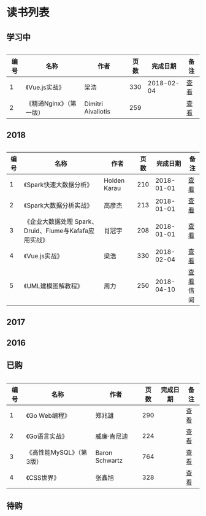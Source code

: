 # 读书列表

## 学习中

###### 

|编号	|名称					|作者	|页数	|完成日期		|备注				|
|-------|-----------------------|-------|-------|-----------|-------------------|
|1 		|《Vue.js实战》|梁浩|330|2018-02-04|[查看](https://item.jd.com/12215519.html)|
|2 		|《精通Nginx》（第一版）|Dimitri Aivaliotis|259||[查看](https://item.jd.com/11657084.html)|


## 2018

###### 

|编号	|名称					|作者	|页数	|完成日期		|备注				|
|-------|-----------------------|-------|-------|-----------|-------------------|
|1 		|《Spark快速大数据分析》|Holden Karau|210|2018-01-01|[查看](https://item.jd.com/11782888.html)|
|2 		|《Spark大数据分析实战》|高彦杰|213|2018-01-01|[查看](https://item.jd.com/11860186.html)|
|3 		|《企业大数据处理 Spark、Druid、Flume与Kafafa应用实战》|肖冠宇	|208|2018-01-01|[查看](https://item.jd.com/12189211.html)|
|4 		|《Vue.js实战》|梁浩|330|2018-02-04|[查看](https://item.jd.com/12215519.html)|
|5 		|《UML建模图解教程》|周力|250|2018-04-10|[查看](https://item.jd.com/22725809821.html)<br>借阅|


## 2017


## 2016


## 已购

###### 

|编号	|名称					|作者	|页数	|完成日期		|备注				|
|-------|-----------------------|-------|-------|-----------|-------------------|
|1 		|《Go Web编程》|郑兆雄|290||[查看](https://item.jd.com/12252845.html)|
|2 		|《Go语言实战》|威廉·肯尼迪|224||[查看](https://item.jd.com/12136974.html)|
|3 		|《高性能MySQL》（第3版）|Baron Schwartz|764||[查看](https://item.jd.com/11220393.html)|
|4 		|《CSS世界》|张鑫旭|328||[查看](https://item.jd.com/12262251.html)|


## 待购



